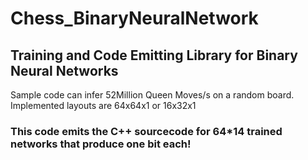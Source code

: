 # Chess_BinaryNeuralNetwork
## Training and Code Emitting Library for Binary Neural Networks

Sample code can infer 52Million Queen Moves/s on a random board. 
Implemented layouts are 64x64x1
or 16x32x1

### This code emits the C++ sourcecode for 64*14 trained networks that produce one bit each!

